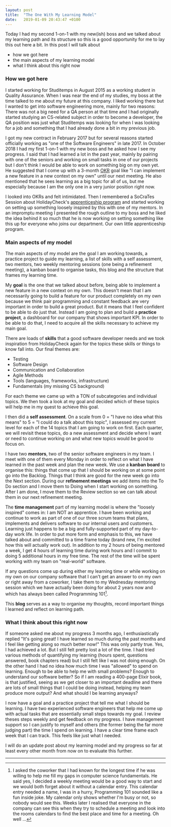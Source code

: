 ```yaml
---
layout: post
title:  "The One With My Learning Model"
date:   2019-01-09 20:43:47 +0100
---
```


Today I had my second 1-on-1 with my new(ish) boss and we talked about my learning path and its structure so this is a good opportunity for me to lay this out here a bit. In this post I will talk about
- how we got here
- the main aspects of my learning model
- what I think about this right now

### How we got here

I started working for Studitemps in August 2015 as a working student in Quality Assurance. When I was near the end of my studies, my boss at the time talked to me about my future at this company. I liked working there but I wanted to get into software engineering more, mainly for two reasons: There was not a big need for a QA person at that time and I had originally started studying an CS-related subject in order to become a developer, the QA position was just what Studitemps was looking for when I was looking for a job and something that I had already done a bit in my previous job.

I got my new contract in February 2017 but for several reasons started officially working as "one of the Software Engineers" in late 2017. In October 2018 I had my first 1-on-1 with my new boss and he asked how I see my progress. I said that I had learned a lot in the past year, mainly by pairing with one of the seniors and working on small tasks in one of our projects but I don't think I would be able to work on something big on my own yet. He suggested that I come up with a 3-month [OKR](https://weekdone.com/resources/objectives-key-results) goal like "I can implement a new feature in a new context on my own" until our next meeting. He also mentioned that he sees learning as a big topic for all of us, but me especially because I am the only one in a very junior position right now.

I looked into OKRs and felt intimidated. Then I remembered a SoCraTes Session about HolidayCheck's [apprenticeship program](http://apprenticeship.holidaycheck.com/) and started working on setting up something loosely inspired by this with one of my mentors. In an impromptu meeting I presented the rough outline to my boss and he liked the idea behind it so much that he is now working on setting something like this up for everyone who joins our department. Our own little apprenticeship program.

### Main aspects of my model

The main aspects of my model are the goal I am working towards, a practice project to guide my learning, a list of skills with a self assessment, two mentors, two weekly mentoring sessions (one being a refinement meeting), a kanban board to organise tasks, this blog and the structure that frames my learning time.

My **goal** is the one that we talked about before, being able to implement a new feature in a new context on my own. This doesn't mean that I am necessarily going to build a feature for our product completely on my own because we think pair programming and constant feedback are very important in order to build a great product. But it means that I feel confident to be able to do just that. Instead I am going to plan and build a **practice project**, a dashboard for our company that shows important KPI. In order to be able to do that, I need to acquire all the skills necessary to achieve my main goal.

There are loads of **skills** that a good software developer needs and we took inspiration from HolidayCheck again for the topics these skills or things to know fall into. Our final themes are:
- Testing
- Software Design
- Communication and Collaboration
- Agile Methods
- Tools (languages, frameworks, infrastructure)
- Fundamentals (my missing CS background)

For each theme we came up with a TON of subcategories and individual topics. We then took a look at my goal and decided which of these topics will help me in my quest to achieve this goal.

I then did a **self assessment**. On a scale from 0 = "I have no idea what this means" to 5 = "I could do a talk about this topic", I assessed my current level for each of the 14 topics that I am going to work on first. Each quarter, we will revisit these topics, do a new assessment and decide where I want or need to continue working on and what new topics would be good to focus on.

I have two **mentors**, two of the senior software engineers in my team. I meet with one of them every Monday in order to reflect on what I have learned in the past week and plan the new week. We use a **kanban board** to organise this: things that come up that I should be working on at some point go into the Backlog. Things that I think are good for the new week go into the Next section. During our **refinement meetings** we add items into the To Do section and I move them to Doing when I start working on something. After I am done, I move them to the Review section so we can talk about them in our next refinement meeting.

The **time management** part of my learning model is where the "loosely inspired" comes in: I am NOT an apprentice. I have been working and continue to work as part of one of our three scrum teams that plans, implements and delivers software to our internal users and customers. Learning just happens to be a big and fully-supported part of my day-to-day work life. In order to put more form and emphasis to this, we have talked about and committed to a time frame today (brand new, I'm excited how this will actually work out). In addition to my 2 hours of being mentored a week, I get 4 hours of learning time during work hours and I commit to doing 5 additional hours in my free time. The rest of the time will be spent working with my team on "real-world" software.

If any questions come up during either my learning time or while working on my own on our company software that I can't get an answer to on my own or right away from a coworker, I take them to my Wednesday mentoring session which we have actually been doing for about 2 years now and which has always been called Programming 101[^1].

This **blog** serves as a way to organise my thoughts, record important things I learned and reflect on learning path.

### What I think about this right now

If someone asked me about my progress 3 months ago, I enthusiastically replied "It's going great! I have learned so much during the past months and I feel like getting along so much better now!" This was only partly true. Yes, I had achieved a lot. But I still felt pretty lost a lot of the time. I had tried various methods of quantifying my learning (hours spent, questions answered, book chapters read) but I still felt like I was not doing enough. On the other hand I had no idea how much time I was "allowed" to spend on learning. Enough to be able to help me with small problems? Enough to understand our software better? So if I am reading a 400-page Elixir book, is that justified, seeing as we get closer to an important deadline and there are lots of small things that I could be doing instead, helping my team produce more output? And what should I be learning anyways?

I now have a goal and a practice project that tell me what I should be learning. I have two experienced software engineers that help me come up with actual tasks that are essentially small steps towards my goal. I review theses steps weekly and get feedback on my progress. I have management support so I can justify to myself and others (the former being the far more judging part) the time I spend on learning. I have a clear time frame each week that I can track. This feels like just what I needed.

I will do an update post about my learning model and my progress so far at least every other month from now on to evaluate this further.

---


[^1]: I asked the coworker that I had known for the longest time if he was willing to help me fill my gaps in computer science fundamentals. He said yes, I decided a weekly meeting would be a good way to start and we would both forget about it without a calendar entry. This calendar entry needed a name, I was in a hurry, Programming 101 sounded like a fun inside joke. My calendar only shows whether I'm busy or not, so nobody would see this. Weeks later I realised that everyone in the company can see this when they try to schedule a meeting and look into the rooms calendars to find the best place and time for a meeting. Oh well ...
